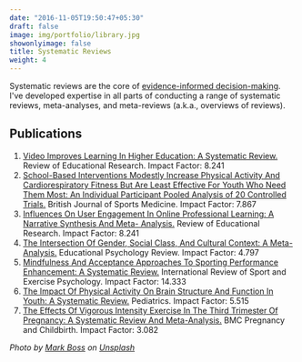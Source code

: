 ```yaml
---
date: "2016-11-05T19:50:47+05:30"
draft: false
image: img/portfolio/library.jpg
showonlyimage: false
title: Systematic Reviews
weight: 4
---
```


Systematic reviews are the core of [evidence-informed decision-making](https://www.alliance4usefulevidence.org/assets/Science-of-Using-Science-Final-Report-2016.pdf). I've developed expertise in all parts of conducting a range of systematic reviews, meta-analyses, and meta-reviews (a.k.a., overviews of reviews).

## Publications

1.  [Video Improves Learning In Higher Education: A Systematic Review.](https://journals.sagepub.com/doi/abs/10.3102/0034654321990713) Review of Educational Research. Impact Factor: 8.241
2.  [School-Based Interventions Modestly Increase Physical Activity And Cardiorespiratory Fitness But Are Least Effective For Youth Who Need Them Most: An Individual Participant Pooled Analysis of 20 Controlled Trials.](https://bjsm.bmj.com/content/early/2021/01/20/bjsports-2020-102740) British Journal of Sports Medicine. Impact Factor: 7.867 
3.  [Influences On User Engagement In Online Professional Learning: A Narrative Synthesis And Meta- Analysis.](https://journals.sagepub.com/doi/abs/10.3102/0034654321997918?journalCode=rera) Review of Educational Research. Impact Factor: 8.241
4.  [The Intersection Of Gender, Social Class, And Cultural Context: A Meta-Analysis.](https://link.springer.com/article/10.1007/s10648-019-09493-1) Educational Psychology Review. Impact Factor: 4.797 
5.  [Mindfulness And Acceptance Approaches To Sporting Performance Enhancement: A Systematic Review.](https://www.tandfonline.com/doi/abs/10.1080/1750984X.2017.1387803?journalCode=rirs20) International Review of Sport and Exercise Psychology. Impact Factor: 14.333
6.  [The Impact Of Physical Activity On Brain Structure And Function In Youth: A Systematic Review.](https://pediatrics.aappublications.org/content/144/4/e20184032) Pediatrics. Impact Factor: 5.515 
7.  [The Effects Of Vigorous Intensity Exercise In The Third Trimester Of Pregnancy: A Systematic Review And Meta-Analysis.](https://bmcpregnancychildbirth.biomedcentral.com/articles/10.1186/s12884-019-2441-1) BMC Pregnancy and Childbirth. Impact Factor: 3.082

*Photo by [Mark Boss](https://unsplash.com/@vork?utm_source=unsplash&utm_medium=referral&utm_content=creditCopyText) on [Unsplash](https://unsplash.com/s/photos/library-modern-books?utm_source=unsplash&utm_medium=referral&utm_content=creditCopyText)*
